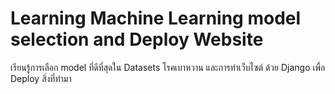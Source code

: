 # Learning Machine Learning model selection and Deploy Website
เรียนรู้การเลือก model ที่ดีที่สุดใน Datasets โรคเบาหวาน และการทำเว็บไซต์ ด้วย Django เพื่อ Deploy สิ่งที่ทำมา
